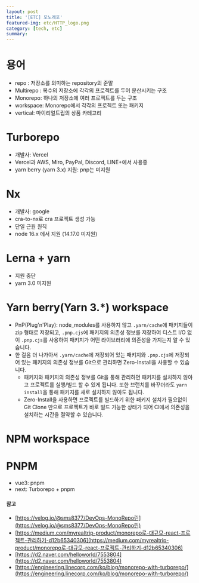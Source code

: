 ```yaml
---
layout: post
title: '[ETC] 모노레포'
featured-img: etc/HTTP_logo.png
category: [tech, etc]
summary:
---
```


# 용어
- repo : 저장소를 의미하는 repository의 준말
- Multirepo : 복수의 저장소에 각각의 프로젝트를 두어 분산시키는 구조
- Monorepo: 하나의 저장소에 여러 프로젝트를 두는 구조
- workspace: Monorepo에서 각각의 프로젝트 또는 패키지
- vertical: 마이리얼트립의 상품 카테고리

# Turborepo
- 개발사: Vercel
- Vercel과 AWS, Miro, PayPal, Discord, LINE+에서 사용중
- yarn berry (yarn 3.x) 지원: pnp는 미지원

# Nx
- 개발사: google
- cra-to-nx로 cra 프로젝트 생성 가능
- 단일 근원 원칙
- node 16.x 에서 지원 (14.17.0 미지원)

# Lerna + yarn
- 지원 중단
- yarn 3.0 미지원

# Yarn berry(Yarn 3.*) workspace
- PnP(Plug'n'Play): node_modules를 사용하지 않고 `.yarn/cache`에 패키지들이 zip 형태로 저장되고, `.pnp.cjs`에 패키지의 의존성 정보를 저장하여 디스트 I/O 없이 `.pnp.cjs`를 사용하여 패키지가 어떤 라이브러리에 의존성을 가지는지 알 수 있습니다.
- 한 걸음 더 나가아서 `.yarn/cache`에 저장되어 있는 패키지와 `.pnp.cjs`에 저장되어 있는 패키지의 의존성 정보를 Git으로 관리하면 Zero-Install을 사용할 수 있습니다.
  - 패키지와 패키지의 의존성 정보를 Git을 통해 관리하면 패키지를 설치하지 않아고 프로젝트를 실행/빌드 할 수 있게 됩니다. 또한 브랜치를 바꾸더라도 `yarn install`을 통해 패키지를 새로 설치하지 않아도 됩니다.
  - Zero-Install을 사용하면 프로젝트를 빌드하기 위한 패키지 설치가 필요없이 Git Clone 만으로 프로젝트가 바로 빌드 가능한 상태가 되어 CI에서 의존성을 설치하는 시간을 절약할 수 있습니다.

# NPM workspace

# PNPM
- vue3: pnpm
- next: Turborepo + pnpm

#### 참고
- [https://velog.io/@sms8377/DevOps-MonoRepo린](https://velog.io/@sms8377/DevOps-MonoRepo린)
- [https://medium.com/myrealtrip-product/monorepo로-대규모-react-프로젝트-관리하기-d12b65340306](https://medium.com/myrealtrip-product/monorepo로-대규모-react-프로젝트-관리하기-d12b65340306)
- [https://d2.naver.com/helloworld/7553804](https://d2.naver.com/helloworld/7553804)
- [https://engineering.linecorp.com/ko/blog/monorepo-with-turborepo/](https://engineering.linecorp.com/ko/blog/monorepo-with-turborepo/)

